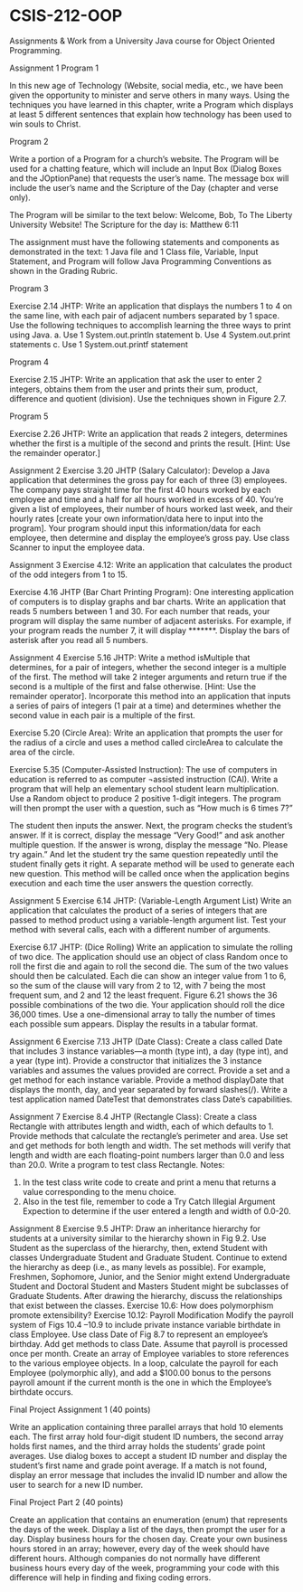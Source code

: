 # CSIS-212-OOP
Assignments & Work from a University Java course for Object Oriented Programming.

Assignment 1
Program 1

In this new age of Technology (Website, social media, etc., we have been given the opportunity to minister and serve others in many ways. Using the techniques you have learned in this chapter, write a Program which displays at least 5 different sentences that explain how technology has been used to win souls to Christ.

Program 2

Write a portion of a Program for a church’s website. The Program will be used for a chatting feature, which will include an Input Box (Dialog Boxes and the JOptionPane) that requests the user’s name. The message box will include the user’s name and the Scripture of the Day (chapter and verse only).

The Program will be similar to the text below:
Welcome, Bob, To The Liberty University Website!
The Scripture for the day is: Matthew 6:11

The assignment must have the following statements and components as demonstrated in the text: 1 Java file and 1 Class file, Variable, Input Statement, and Program will follow Java Programming Conventions as shown in the Grading Rubric.

Program 3

Exercise 2.14 JHTP: Write an application that displays the numbers 1 to 4 on the same line, with each pair of adjacent numbers separated by 1 space. Use the following techniques to accomplish learning the three ways to print using Java.
a.	Use 1 System.out.println statement
b.	Use 4 System.out.print statements
c.	Use 1 System.out.printf statement

Program 4

Exercise 2.15 JHTP: Write an application that ask the user to enter 2 integers, obtains them from the user and prints their sum, product, difference and quotient (division). Use the techniques shown in Figure 2.7.

Program 5

Exercise 2.26 JHTP: Write an application that reads 2 integers, determines whether the first is a multiple of the second and prints the result. [Hint: Use the remainder operator.]

Assignment 2
Exercise 3.20 JHTP (Salary Calculator): Develop a Java application that determines the gross pay for each of three (3) employees.  The company pays straight time for the first 40 hours worked by each employee and time and a half for all hours worked in excess of 40.  You’re given a list of employees, their number of hours worked last week, and their hourly rates [create your own information/data here to input into the program].  Your program should input this information/data for each employee, then determine and display the employee’s gross pay.  Use class Scanner to input the employee data.



Assignment 3
Exercise 4.12: Write an application that calculates the product of the odd integers from 1 to 15.

Exercise 4.16 JHTP (Bar Chart Printing Program): One interesting application of computers is to display graphs and bar charts. Write an application that reads 5 numbers between 1 and 30. For each number that reads, your program will display the same number of adjacent asterisks. For example, if your program reads the number 7, it will display *******. Display the bars of asterisk after you read all 5 numbers.

Assignment 4
Exercise 5.16 JHTP: Write a method isMultiple that determines, for a pair of integers, whether the second integer is a multiple of the first. The method will take 2 integer arguments and return true if the second is a multiple of the first and false otherwise. [Hint: Use the remainder operator]. Incorporate this method into an application that inputs a series of pairs of integers (1 pair at a time) and determines whether the second value in each pair is a multiple of the first.

Exercise 5.20 (Circle Area): Write an application that prompts the user for the radius of a circle and uses a method called circleArea to calculate the area of the circle.

Exercise 5.35 (Computer-Assisted Instruction): The use of computers in education is referred to as computer ¬assisted instruction (CAI). Write a program that will help an elementary school student learn multiplication. Use a Random object to produce 2 positive 1-digit integers. The program will then prompt the user with a question, such as “How much is 6 times 7?”

The student then inputs the answer. Next, the program checks the student’s answer. If it is correct, display the message “Very Good!” and ask another multiple question. If the answer is wrong, display the message “No. Please try again.” And let the student try the same question repeatedly until the student finally gets it right. A separate method will be used to generate each new question. This method will be called once when the application begins execution and each time the user answers the question correctly.

Assignment 5
Exercise 6.14 JHTP: (Variable-Length Argument List) Write an application that calculates the product of a series of integers that are passed to method product using a variable-length argument list. Test your method with several calls, each with a different number of arguments.

Exercise 6.17 JHTP: (Dice Rolling) Write an application to simulate the rolling of two dice.  The application should use an object of class Random once to roll the first die and again to roll the second die.  The sum of the two values should then be calculated.  Each die can show an integer value from 1 to 6, so the sum of the clause will vary from 2 to 12, with 7 being the most frequent sum, and 2 and 12 the least frequent.  Figure 6.21 shows the 36 possible combinations of the two die.  Your application should roll the dice 36,000 times.  Use a one-dimensional array to tally the number of times each possible sum appears.  Display the results in a tabular format.

 
Assignment 6
Exercise 7.13 JHTP (Date Class): Create a class called Date that includes 3 instance variables—a month (type int), a day (type int), and a year (type int). Provide a constructor that initializes the 3 instance variables and assumes the values provided are correct. Provide a set and a get method for each instance variable. Provide a method displayDate that displays the month, day, and year separated by forward slashes(/). Write a test application named DateTest that demonstrates class Date’s capabilities.

Assignment 7
Exercise 8.4 JHTP (Rectangle Class): Create a class Rectangle with attributes length and width, each of which defaults to 1. Provide methods that calculate the rectangle’s perimeter and area. Use set and get methods for both length and width. The set methods will verify that length and width are each floating-point numbers larger than 0.0 and less than 20.0. Write a program to test class Rectangle.
Notes:
1.  In the test class write code to create and print a menu that returns a value corresponding to the menu choice.  
2.  Also in the test file, remember to code a Try Catch Illegial Argument Expection to determine if the user entered a length and width of 0.0-20.

Assignment 8
Exercise 9.5 JHTP: Draw an inheritance hierarchy for students at a university similar to the hierarchy shown in Fig 9.2. Use Student as the superclass of the hierarchy, then, extend Student with classes Undergraduate Student and Graduate Student. Continue to extend the hierarchy as deep (i.e., as many levels as possible). For example, Freshmen, Sophomore, Junior, and the Senior might extend Undergraduate Student and Doctoral Student and Masters Student might be subclasses of Graduate Students. After drawing the hierarchy, discuss the relationships that exist between the classes. 
Exercise 10.6: How does polymorphism promote extensibility?
Exercise 10.12: Payroll Modification Modify the payroll system of Figs 10.4 –10.9 to include private instance variable birthdate in class Employee. Use class Date of Fig 8.7 to represent an employee’s birthday. Add get methods to class Date. Assume that payroll is processed once per month. Create an array of Employee variables to store references to the various employee objects. In a loop, calculate the payroll for each Employee (polymorphic ally), and add a $100.00 bonus to the persons payroll amount if the current month is the one in which the Employee’s birthdate occurs.


Final Project
Assignment 1 (40 points)

Write an application containing three parallel arrays that hold 10 elements each.  The first array hold four-digit student ID numbers, the second array holds first names, and the third array holds the students’ grade point averages.  Use dialog boxes to accept a student ID number and display the student’s first name and grade point average.  If a match is not found, display an error message that includes the invalid ID number and allow the user to search for a new ID number.

Final Project Part 2 (40 points)

Create an application that contains an enumeration (enum) that represents the days of the week.  Display a list of the days, then prompt the user for a day. Display business hours for the chosen day.  Create your own business hours stored in an array; however, every day of the week should have different hours.  Although companies do not normally have different business hours every day of the week, programming your code with this difference will help in finding and fixing coding errors.

